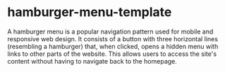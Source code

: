 # hamburger-menu-template
A hamburger menu is a popular navigation pattern used for mobile and responsive web design. It consists of a button with three horizontal lines (resembling a hamburger) that, when clicked, opens a hidden menu with links to other parts of the website. This allows users to access the site's content without having to navigate back to the homepage.

